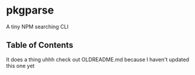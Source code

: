 # pkgparse

A tiny NPM searching CLI

## Table of Contents

It does a thing uhhh check out OLDREADME.md because I haven't updated this one yet